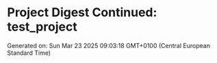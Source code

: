 # Project Digest Continued: test_project
Generated on: Sun Mar 23 2025 09:03:18 GMT+0100 (Central European Standard Time)


